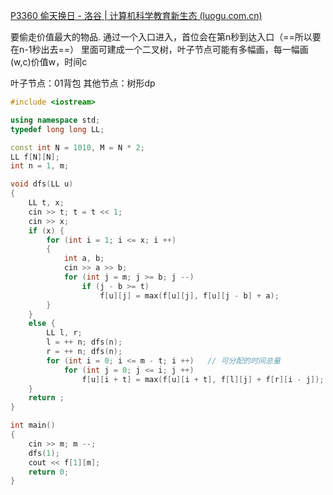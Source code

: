 [P3360 偷天换日 - 洛谷 | 计算机科学教育新生态 (luogu.com.cn)](https://www.luogu.com.cn/problem/P3360)

要偷走价值最大的物品.
通过一个入口进入，首位会在第n秒到达入口（==所以要在n-1秒出去==）
里面可建成一个二叉树，叶子节点可能有多幅画，每一幅画(w,c)价值w，时间c


叶子节点：01背包
其他节点：树形dp


```cpp
#include <iostream>

using namespace std;
typedef long long LL;

const int N = 1010, M = N * 2;
LL f[N][N];
int n = 1, m;

void dfs(LL u)
{
    LL t, x;    
    cin >> t; t = t << 1;
    cin >> x;
    if (x) {
        for (int i = 1; i <= x; i ++) 
        {
            int a, b;
            cin >> a >> b;
            for (int j = m; j >= b; j --)
                if (j - b >= t) 
                    f[u][j] = max(f[u][j], f[u][j - b] + a);
        }
    }
    else {
        LL l, r;
        l = ++ n; dfs(n);
        r = ++ n; dfs(n);
        for (int i = 0; i <= m - t; i ++)   // 可分配的时间总量 
            for (int j = 0; j <= i; j ++)
                f[u][i + t] = max(f[u][i + t], f[l][j] + f[r][i - j]);
    }
    return ;
}

int main()
{
    cin >> m; m --;
    dfs(1);
    cout << f[1][m];
    return 0;
}
```